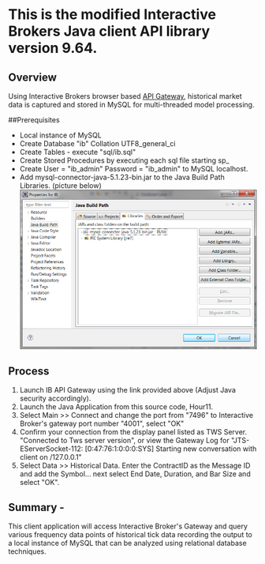 # This is the modified Interactive Brokers Java client API library version 9.64.  

## Overview
Using Interactive Brokers browser based [API Gateway](https://www.interactivebrokers.com/java/classes/ibg.latest.jnlp), 
historical market data is captured and stored in MySQL for multi-threaded model processing. 

##Prerequisites
* Local instance of MySQL
* Create Database "ib" Collation UTF8_general_ci
* Create Tables - execute "sql/ib.sql"
* Create Stored Procedures by executing each sql file starting sp_
* Create User = "ib_admin" Password = "ib_admin" to MySQL localhost.
* Add mysql-connector-java-5.1.23-bin.jar to the Java Build Path Libraries. (picture below)
![alt text][mysql]

## Process
1. Launch IB API Gateway using the link provided above (Adjust Java security accordingly).
2. Launch the Java Application from this source code, Hour11.
3. Select Main >> Connect and change the port from "7496" to Interactive Broker's gateway port number "4001", select "OK"
4. Confirm your connection from the display panel listed as TWS Server. "Connected to Tws server version", or view the Gateway Log for 
 "JTS-EServerSocket-112: [0:47:76:1:0:0:0:SYS] Starting new conversation with client on /127.0.0.1"
5. Select Data >> Historical Data.  Enter the ContractID as the Message ID and add the Symbol... next select End Date, Duration, and Bar Size 
and select "OK".

## Summary - 
This client application will access Interactive Broker's Gateway and query various frequency data points of historical tick data 
recording the output to a local instance of MySQL that can be analyzed using relational database techniques.


[mysql]: https://github.com/btowner01/Interactive-Brokers/blob/data-collector/sql/add_mysql_to_classpath.png?raw=true "Add MySQL connector"
